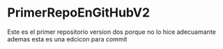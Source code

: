 # PrimerRepoEnGitHubV2
Este es el primer repositorio version dos porque no lo hice adecuamante
ademas esta es una edcicon para commit
